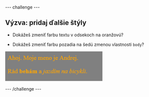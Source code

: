 \--- challenge \---

## Výzva: pridaj ďalšie štýly

+ Dokážeš zmeniť farbu textu v odsekoch na oranžovú?

+ Dokážeš zmeniť farbu pozadia na šedú zmenou vlastnosti `body`?

![snímka obrazovky](images/birthday-more-style.png)

\--- /challenge \---